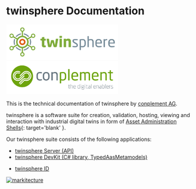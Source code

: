 # twinsphere Documentation

<!-- markdownlint-disable no-inline-html -->

<!-- markdownlint-disable line-length -->

<a href="https://www.conplement.de/twinsphere" target="_blank"><img src="./img/twinsphere-logo.png" width="300" alt="twinsphere logo" /></a>
<a href="https://www.conplement.de" target="_blank"><img src="./img/CP_BildWortmarke.svg" width="300" alt="conplement AG logo" /></a>

<!-- markdownlint-disable line-length -->

<!-- markdownlint-enable no-inline-html -->

This is the technical documentation of twinsphere by [conplement AG](https://www.conplement.de).

twinsphere is a software suite for creation, validation, hosting, viewing and interaction with industrial digital twins
in form of [Asset Administration Shells](https://industrialdigitaltwin.org){: target='blank' }.

Our twinsphere suite consists of the following applications:

- [twinsphere Server (API)](api-documentation.md)
- [twinsphere DevKit (C# library, TypedAasMetamodels)](tam-overview.md)
<!-- - [twinsphere Viewer](viewer-overview.md) -->
- [twinsphere ID](id-overview.md)
<!-- - [twinsphere twinfix (Web)](validator-overview.md) -->
<!-- - [twinsphere Validator (CLI)](validator-overview.md) -->

[![markitecture](img/twinsphere_marketecture-2-neu-eng.png)](./img/twinsphere_marketecture-2-neu-eng.png)
